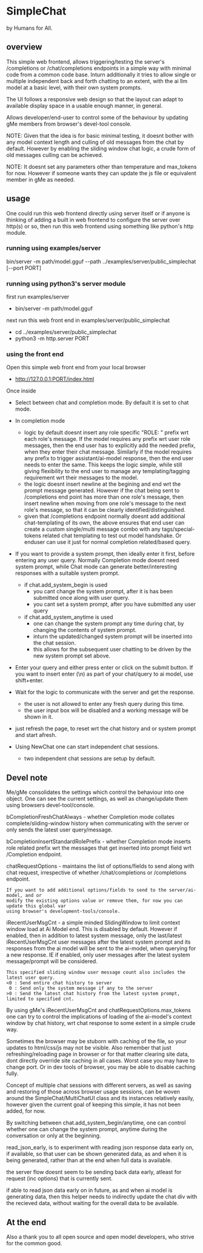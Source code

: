 
# SimpleChat

by Humans for All.


## overview

This simple web frontend, allows triggering/testing the server's /completions or /chat/completions endpoints
in a simple way with minimal code from a common code base. Inturn additionally it tries to allow single or
multiple independent back and forth chatting to an extent, with the ai llm model at a basic level, with their
own system prompts.

The UI follows a responsive web design so that the layout can adapt to available display space in a usable
enough manner, in general.

Allows developer/end-user to control some of the behaviour by updating gMe members from browser's devel-tool
console.

NOTE: Given that the idea is for basic minimal testing, it doesnt bother with any model context length and
culling of old messages from the chat by default. However by enabling the sliding window chat logic, a crude
form of old messages culling can be achieved.

NOTE: It doesnt set any parameters other than temperature and max_tokens for now. However if someone wants
they can update the js file or equivalent member in gMe as needed.


## usage

One could run this web frontend directly using server itself or if anyone is thinking of adding a built in web
frontend to configure the server over http(s) or so, then run this web frontend using something like python's
http module.

### running using examples/server

bin/server -m path/model.gguf --path ../examples/server/public_simplechat [--port PORT]

### running using python3's server module

first run examples/server
* bin/server -m path/model.gguf

next run this web front end in examples/server/public_simplechat
* cd ../examples/server/public_simplechat
* python3 -m http.server PORT

### using the front end

Open this simple web front end from your local browser

* http://127.0.0.1:PORT/index.html

Once inside

* Select between chat and completion mode. By default it is set to chat mode.

* In completion mode
  * logic by default doesnt insert any role specific "ROLE: " prefix wrt each role's message.
    If the model requires any prefix wrt user role messages, then the end user has to
    explicitly add the needed prefix, when they enter their chat message.
    Similarly if the model requires any prefix to trigger assistant/ai-model response,
    then the end user needs to enter the same.
    This keeps the logic simple, while still giving flexibility to the end user to
    manage any templating/tagging requirement wrt their messages to the model.
  * the logic doesnt insert newline at the begining and end wrt the prompt message generated.
    However if the chat being sent to /completions end point has more than one role's message,
    then insert newline when moving from one role's message to the next role's message, so
    that it can be clearly identified/distinguished.
  * given that /completions endpoint normally doesnt add additional chat-templating of its
    own, the above ensures that end user can create a custom single/multi message combo with
    any tags/special-tokens related chat templating to test out model handshake. Or enduser
    can use it just for normal completion related/based query.

* If you want to provide a system prompt, then ideally enter it first, before entering any user query.
  Normally Completion mode doesnt need system prompt, while Chat mode can generate better/interesting
  responses with a suitable system prompt.
  * if chat.add_system_begin is used
    * you cant change the system prompt, after it is has been submitted once along with user query.
    * you cant set a system prompt, after you have submitted any user query
  * if chat.add_system_anytime is used
    * one can change the system prompt any time during chat, by changing the contents of system prompt.
    * inturn the updated/changed system prompt will be inserted into the chat session.
    * this allows for the subsequent user chatting to be driven by the new system prompt set above.

* Enter your query and either press enter or click on the submit button.
  If you want to insert enter (\n) as part of your chat/query to ai model, use shift+enter.

* Wait for the logic to communicate with the server and get the response.
  * the user is not allowed to enter any fresh query during this time.
  * the user input box will be disabled and a working message will be shown in it.

* just refresh the page, to reset wrt the chat history and or system prompt and start afresh.

* Using NewChat one can start independent chat sessions.
  * two independent chat sessions are setup by default.


## Devel note

Me/gMe consolidates the settings which control the behaviour into one object.
One can see the current settings, as well as change/update them using browsers devel-tool/console.

  bCompletionFreshChatAlways - whether Completion mode collates complete/sliding-window history when
  communicating with the server or only sends the latest user query/message.

  bCompletionInsertStandardRolePrefix - whether Completion mode inserts role related prefix wrt the
  messages that get inserted into prompt field wrt /Completion endpoint.

  chatRequestOptions - maintains the list of options/fields to send along with chat request,
  irrespective of whether /chat/completions or /completions endpoint.

    If you want to add additional options/fields to send to the server/ai-model, and or
    modify the existing options value or remove them, for now you can update this global var
    using browser's development-tools/console.

  iRecentUserMsgCnt - a simple minded SlidingWindow to limit context window load at Ai Model end.
  This is disabled by default. However if enabled, then in addition to latest system message, only
  the last/latest iRecentUserMsgCnt user messages after the latest system prompt and its responses
  from the ai model will be sent to the ai-model, when querying for a new response. IE if enabled,
  only user messages after the latest system message/prompt will be considered.

    This specified sliding window user message count also includes the latest user query.
    <0 : Send entire chat history to server
     0 : Send only the system message if any to the server
    >0 : Send the latest chat history from the latest system prompt, limited to specified cnt.


By using gMe's iRecentUserMsgCnt and chatRequestOptions.max_tokens one can try to control the
implications of loading of the ai-model's context window by chat history, wrt chat response to
some extent in a simple crude way.


Sometimes the browser may be stuborn with caching of the file, so your updates to html/css/js
may not be visible. Also remember that just refreshing/reloading page in browser or for that
matter clearing site data, dont directly override site caching in all cases. Worst case you may
have to change port. Or in dev tools of browser, you may be able to disable caching fully.


Concept of multiple chat sessions with different servers, as well as saving and restoring of
those across browser usage sessions, can be woven around the SimpleChat/MultiChatUI class and
its instances relatively easily, however given the current goal of keeping this simple, it has
not been added, for now.


By switching between chat.add_system_begin/anytime, one can control whether one can change
the system prompt, anytime during the conversation or only at the beginning.


read_json_early, is to experiment with reading json response data early on, if available,
so that user can be shown generated data, as and when it is being generated, rather than
at the end when full data is available.

  the server flow doesnt seem to be sending back data early, atleast for request (inc options)
  that is currently sent.

  if able to read json data early on in future, as and when ai model is generating data, then
  this helper needs to indirectly update the chat div with the recieved data, without waiting
  for the overall data to be available.


## At the end

Also a thank you to all open source and open model developers, who strive for the common good.
